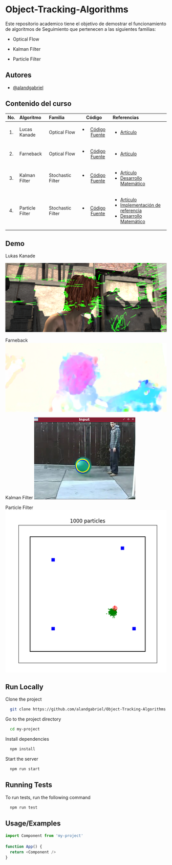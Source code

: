 # Object-Tracking-Algorithms

Este repositorio academico tiene el objetivo de demostrar el funcionamiento de algoritmos de Seguimiento que pertenecen a las siguientes familias:
 <ul> <li>Optical Flow</li></ul>  
 <ul> <li>Kalman Filter</li></ul> 
 <ul> <li>Particle Filter</li></ul> 

## Autores

- [@alandgabriel](https://www.github.com/alandgabriel)

 
## Contenido del curso
| No.        | Algoritmo           | Familia | Código  |  Referencias|
| :-------------: |:-------------| :-------------|:-----:| :-----|
| 1.              |   Lucas Kanade       | Optical Flow |   <ul> <li>[Código Fuente](/opticalFlow/src/LukasKanade.py)</li></ul>    | <ul><li> [Artículo](https://cecas.clemson.edu/~stb/klt/lucas_bruce_d_1981_1.pdf) </li></ul>
| 2.              |  Farneback     | Optical Flow |   <ul> <li>[Código Fuente](/opticalFlow/src/farneback.py)</li></ul>    |  <ul> <li> [Artículo](http://www.diva-portal.org/smash/get/diva2:273847/FULLTEXT01.pdf)</li> </ul>
| 3.              |  Kalman Filter   | Stochastic Filter |   <ul> <li>[Código Fuente](/kalman-filter/src/main.py)</li> </ul>    |  <ul><li>[Artículo](https://www.unitedthc.com/DSP/Kalman1960.pdf) <li> [Desarrollo Matemático](http://140.113.144.123/EnD106/Bayesian%20filtering-%20from%20Kalman%20filters%20to%20Particle%20filters%20and%20beyond.pdf) </li></ul>
| 4.              |Particle Filter  | Stochastic Filter |   <ul> <li>[Código Fuente](/particle-filter/src/particle_filter.py)</li> </ul>    |  <ul><li>[Artículo](http://robots.stanford.edu/papers/fox.aaai99.pdf)<li> [Implementación de referencia](https://www.mdpi.com/1424-8220/21/2/438/pdf) <li> [Desarrollo Matemático](http://140.113.144.123/EnD106/Bayesian%20filtering-%20from%20Kalman%20filters%20to%20Particle%20filters%20and%20beyond.pdf) </li></ul> 



## Demo

Lukas Kanade

 ![alt text](figs/lk.png)

Farneback
![alt text](figs/farn.png)
  
Kalman Filter
![alt text](figs/kf.png)

Particle Filter
![alt text](figs/pf.png)

## Run Locally

Clone the project

```bash
  git clone https://github.com/alandgabriel/Object-Tracking-Algorithms.git
```

Go to the project directory

```bash
  cd my-project
```

Install dependencies

```bash
  npm install
```

Start the server

```bash
  npm run start
```

  
## Running Tests

To run tests, run the following command

```bash
  npm run test
```

  
## Usage/Examples

```javascript
import Component from 'my-project'

function App() {
  return <Component />
}
```

